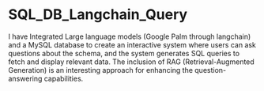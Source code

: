 # SQL_DB_Langchain_Query
I have Integrated Large language models (Google Palm through langchain) and a MySQL database to create an interactive system where users can ask questions about the schema, and the system generates SQL queries to fetch and display relevant data. The inclusion of RAG (Retrieval-Augmented Generation) is an interesting approach for enhancing the question-answering capabilities.
